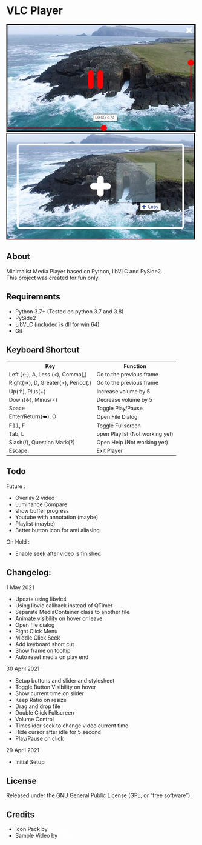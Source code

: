 # <b>VLC Player</b>

<img src="./preview.jpg" alt="Preview">
<img src="./drop.jpg" alt="Preview"><br>

## <b>About</b>
<p>Minimalist Media Player based on Python, libVLC and PySide2. <br>
This project was created for fun only.</p>

## <b>Requirements</b>
- Python 3.7+ (Tested on python 3.7 and 3.8)
- PySide2
- LibVLC (included is dll for win 64)
- Git

## <b>Keyboard Shortcut</b>
<table>
    <tr>
        <th>Key</th>
        <th>Function</th>
    </tr>
    <tr>
        <td>Left (←), A, Less (<), Comma(,)</td>
        <td>Go to the previous frame</td>
    </tr>
    <tr>
        <td>Right(→), D, Greater(>), Period(.)</td>
        <td>Go to the previous frame</td>
    </tr>
    <tr>
        <td>Up(↑), Plus(+)</td>
        <td>Increase volume by 5</td>
    </tr>
    <tr>
        <td>Down(↓), Minus(-)</td>
        <td>Decrease volume by 5</td>
    </tr>
    <tr>
        <td>Space</td>
        <td>Toggle Play/Pause</td>
    </tr>
    <tr>
        <td>Enter/Return(⮨), O</td>
        <td>Open File Dialog</td>
    </tr>
    <tr>
        <td>F11, F</td>
        <td>Toggle Fullscreen</td>
    </tr>
    <tr>
        <td>Tab, L</td>
        <td>open Playlist (Not working yet)</td>
    </tr>
    <tr>
        <td>Slash(/), Question Mark(?)</td>
        <td>Open Help (Not working yet)</td>
    </tr>
    <tr>
        <td>Escape</td>
        <td>Exit Player</td>
    </tr>
</table>

## <b>Todo</b>
Future :
- Overlay 2 video
- Luminance Compare
- show buffer progress 
- Youtube with annotation (maybe)
- Playlist (maybe)
- Better button icon for anti aliasing

On Hold :
- Enable seek after video is finished

## <b>Changelog:</b>
1 May 2021
- Update using libvlc4
- Using libvlc callback instead of QTimer
- Separate MediaContainer class to another file
- Animate visibility on hover or leave
- Open file dialog
- Right Click Menu
- Middle Click Seek
- Add keyboard short cut
- Show frame on tooltip
- Auto reset media on play end

30 April 2021
- Setup buttons and slider and stylesheet
- Toggle Button Visibility on hover
- Show current time on slider
- Keep Ratio on resize
- Drag and drop file
- Double Click Fullscreen
- Volume Control
- Timeslider seek to change video current time
- Hide cursor after idle for 5 second
- Play/Pause on click

29 April 2021
- Initial Setup

## <b>License</b>

Released under the GNU General Public License (GPL, or “free software”).

## Credits
- Icon Pack by <a href="https://www.flaticon.com/packs/music-player-icons?k=1619703368307" style="color: White;">Chanut</a>
- Sample Video by <a href="https://www.pexels.com/video/waves-crashing-on-rocks-2155942/" style="color: White;">Miles</a>